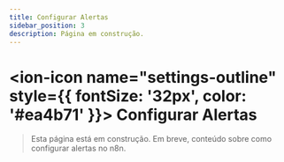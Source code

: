 ```yaml
---
title: Configurar Alertas
sidebar_position: 3
description: Página em construção.
---
```


# <ion-icon name="settings-outline" style={{ fontSize: '32px', color: '#ea4b71' }}></ion-icon> Configurar Alertas

> Esta página está em construção. Em breve, conteúdo sobre como configurar alertas no n8n. 